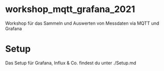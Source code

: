 # workshop_mqtt_grafana_2021
Workshop für das Sammeln und Auswerten von Messdaten via MQTT und Grafana

# Setup
Das Setup für Grafana, Influx & Co. findest du unter ./Setup.md
